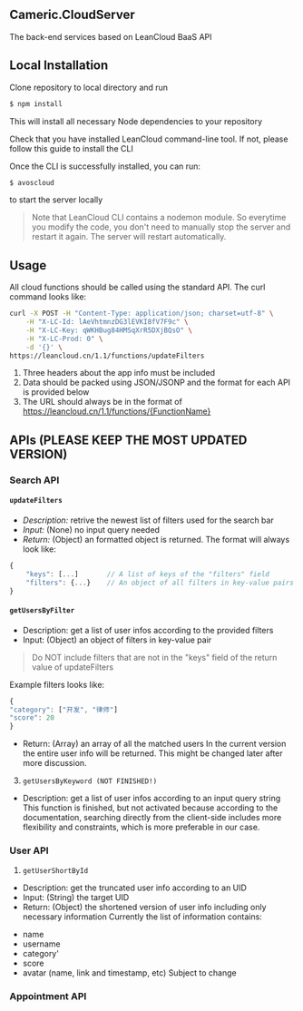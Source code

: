 ## Cameric.CloudServer ##

  The back-end services based on LeanCloud BaaS API

## Local Installation ##

  Clone repository to local directory and run

```Bash
$ npm install
```
  This will install all necessary Node dependencies to your repository

  Check that you have installed LeanCloud command-line tool. If not, please follow this guide to install the CLI

  Once the CLI is successfully installed, you can run:

```Bash
$ avoscloud
```
  to start the server locally

> Note that LeanCloud CLI contains a nodemon module.
> So everytime you modify the code, you don't need to manually stop the server and restart it again.
> The server will restart automatically.

## Usage ##

  All cloud functions should be called using the standard API. The curl command looks like:

```Bash
curl -X POST -H "Content-Type: application/json; charset=utf-8" \
    -H "X-LC-Id: lAeVhtmnzDG3lEVKI8fV7F9c" \
    -H "X-LC-Key: qWKHBug84HMSqXrR5DXjBQsO" \
    -H "X-LC-Prod: 0" \
    -d '{}' \
https://leancloud.cn/1.1/functions/updateFilters
```

1.  Three headers about the app info must be included
2.  Data should be packed using JSON/JSONP and the format for each API is provided below
3.  The URL should always be in the format of https://leancloud.cn/1.1/functions/{FunctionName}

## APIs (PLEASE KEEP THE MOST UPDATED VERSION) ##

### Search API ###

#### `updateFilters` ####

-   <em> Description: </em>
    retrive the newest list of filters used for the search bar
-   <em> Input: </em>
    (None) no input query needed
-   <em> Return: </em>
    (Object) an formatted object is returned. The format will always look like:

```JavaScript
{
    "keys": [...]       // A list of keys of the "filters" field
    "filters": {...}    // An object of all filters in key-value pairs
}
```

####  `getUsersByFilter` ####

-   Description:
    get a list of user infos according to the provided filters
-   Input:
    (Object) an object of filters in key-value pair

> Do NOT include filters that are not in the "keys" field of the return value of updateFilters

  Example filters looks like:

```JavaScript
{
"category": ["开发", "律师"]
"score": 20
}
```
-    Return: (Array) an array of all the matched users
In the current version the entire user info will be returned.
This might be changed later after more discussion.

3.  `getUsersByKeyword (NOT FINISHED!)`
-    Description: get a list of user infos according to an input query string
This function is finished, but not activated because according to the documentation,
searching directly from the client-side includes more flexibility and constraints,
which is more preferable in our case.

### User API ###
1.  `getUserShortById`
-    Description: get the truncated user info according to an UID
-    Input: (String) the target UID
-    Return: (Object) the shortened version of user info including only necessary information
Currently the list of information contains:
+    name
+    username
+    category'
+    score
+    avatar (name, link and timestamp, etc)
Subject to change

### Appointment API ###